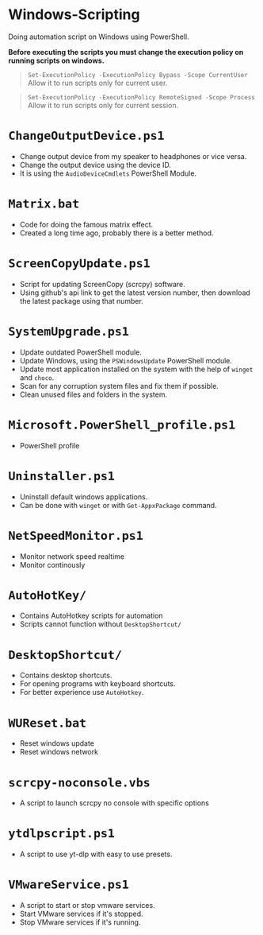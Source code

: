 # Windows-Scripting
Doing automation script on Windows using PowerShell.

**Before executing the scripts you must change the execution policy on running scripts on windows.**

> `Set-ExecutionPolicy -ExecutionPolicy Bypass -Scope CurrentUser` 
> Allow it to run scripts only for current user.

> `Set-ExecutionPolicy -ExecutionPolicy RemoteSigned -Scope Process`
> Allow it to run scripts only for current session.

# `ChangeOutputDevice.ps1`
- Change output device from my speaker to headphones or vice versa.
- Change the output device using the device ID.
- It is using the `AudioDeviceCmdlets` PowerShell Module.

# `Matrix.bat`
- Code for doing the famous matrix effect.
- Created a long time ago, probably there is a better method.

# `ScreenCopyUpdate.ps1`
- Script for updating ScreenCopy (scrcpy) software.
- Using github's api link to get the latest version number, then download the latest package using that number.

# `SystemUpgrade.ps1`
- Update outdated PowerShell module.
- Update Windows, using the `PSWindowsUpdate` PowerShell module.
- Update most application installed on the system with the help of `winget` and `choco`.
- Scan for any corruption system files and fix them if possible.
- Clean unused files and folders in the system.

# `Microsoft.PowerShell_profile.ps1`
- PowerShell profile

# `Uninstaller.ps1`
- Uninstall default windows applications.
- Can be done with `winget` or with `Get-AppxPackage` command.

# `NetSpeedMonitor.ps1`
- Monitor network speed realtime
- Monitor continously 

# `AutoHotKey/`
- Contains AutoHotkey scripts for automation
- Scripts cannot function without `DesktopShortcut/`

# `DesktopShortcut/`
- Contains desktop shortcuts.
- For opening programs with keyboard shortcuts.
- For better experience use `AutoHotkey`.

# `WUReset.bat`
- Reset windows update
- Reset windows network

# `scrcpy-noconsole.vbs`
- A script to launch scrcpy no console with specific options

# `ytdlpscript.ps1`
- A script to use yt-dlp with easy to use presets.

# `VMwareService.ps1`
- A script to start or stop vmware services.
- Start VMware services if it's stopped.
- Stop VMware services if it's running.